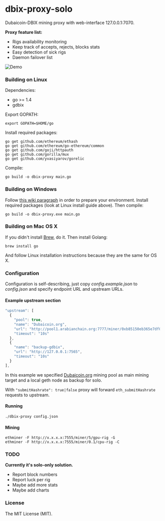 # dbix-proxy-solo

Dubaicoin-DBIX mining proxy with web-interface 127.0.0.1:7070.

**Proxy feature list:**

* Rigs availability monitoring
* Keep track of accepts, rejects, blocks stats
* Easy detection of sick rigs
* Daemon failover list

![Demo](https://raw.githubusercontent.com/sanja18/dbix-proxy-solo/master/proxy.png)

### Building on Linux

Dependencies:

  * go >= 1.4
  * gdbix

Export GOPATH:

    export GOPATH=$HOME/go

Install required packages:

    go get github.com/ethereum/ethash
    go get github.com/ethereum/go-ethereum/common
    go get github.com/goji/httpauth
    go get github.com/gorilla/mux
    go get github.com/yvasiyarov/gorelic

Compile:

    go build -o dbix-proxy main.go

### Building on Windows

Follow [this wiki paragraph](https://github.com/ethereum/go-ethereum/wiki/Installation-instructions-for-Windows#building-from-source) in order to prepare your environment.
Install required packages (look at Linux install guide above). Then compile:

    go build -o dbix-proxy.exe main.go

### Building on Mac OS X

If you didn't install [Brew](http://brew.sh/), do it. Then install Golang:

    brew install go

And follow Linux installation instructions because they are the same for OS X.

### Configuration

Configuration is self-describing, just copy *config.example.json* to *config.json* and specify endpoint URL and upstream URLs.

#### Example upstream section

```javascript
"upstream": [
  {
    "pool": true,
    "name": "Dubaicoin.org",
    "url": "http://pool1.arabianchain.org:7777/miner/0xb85150eb365e7df0941f0cf08235f987ba91506a/proxy",
    "timeout": "10s"
  },
  {
    "name": "backup-gdbix",
    "url": "http://127.0.0.1:7565",
    "timeout": "10s"
  }
],
```

In this example we specified [Dubaicoin.org](https://pool.dubaicoin.org) mining pool as main mining target and a local geth node as backup for solo.

With <code>"submitHashrate": true|false</code> proxy will forward <code>eth_submitHashrate</code> requests to upstream.


#### Running

    ./dbix-proxy config.json

#### Mining

    ethminer -F http://x.x.x.x:7555/miner/5/gpu-rig -G
    ethminer -F http://x.x.x.x:7555/miner/0.1/cpu-rig -C


### TODO

**Currently it's solo-only solution.**

* Report block numbers
* Report luck per rig
* Maybe add more stats
* Maybe add charts


### License

The MIT License (MIT).
